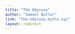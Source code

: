 ```yaml
---
title: "The Odyssey"
author: "Samuel Butler"
link: "the-odyssey.myths.xyz"
layout: redirect
---
```

